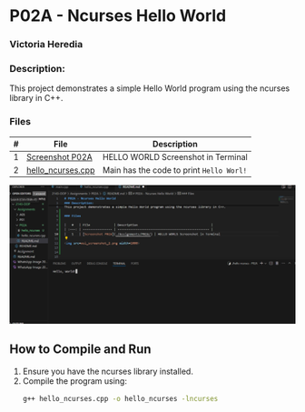 # P02A - Ncurses Hello World
### Victoria Heredia
### Description:
This project demonstrates a simple Hello World program using the ncurses library in C++. 

### Files

|   #   | File             | Description                                        |
| :---: | ---------------- | -------------------------------------------------- |
|   1   | [Screenshot P02A](./Assignments/P02A/helloworld_screenshot.png) | HELLO WORLD Screenshot in Terminal
|   2   | [hello_ncurses.cpp](./hello_ncurses.cpp.cpp)         | Main has the code to print `Hello Worl!` |


<img src=helloworld_screenshot.png width=1000>


## How to Compile and Run

1. Ensure you have the ncurses library installed.
2. Compile the program using:
   ```bash
   g++ hello_ncurses.cpp -o hello_ncurses -lncurses
